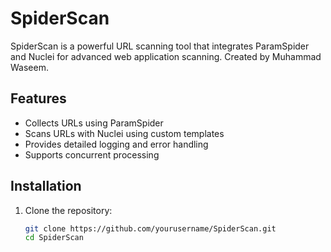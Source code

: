 # SpiderScan

SpiderScan is a powerful URL scanning tool that integrates ParamSpider and Nuclei for advanced web application scanning. Created by Muhammad Waseem.

## Features

- Collects URLs using ParamSpider
- Scans URLs with Nuclei using custom templates
- Provides detailed logging and error handling
- Supports concurrent processing

## Installation

1. Clone the repository:
   ```bash
   git clone https://github.com/yourusername/SpiderScan.git
   cd SpiderScan
